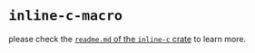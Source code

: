 # `inline-c-macro`

please check the [`readme.md` of the `inline-c`
crate](https://github.com/hywan/inline-c-rs) to learn more.
